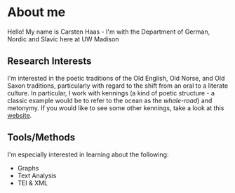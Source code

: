 # About me

Hello! My name is Carsten Haas - I'm with the Department of German, Nordic and
Slavic here at UW Madison

## Research Interests

I'm interested in the poetic traditions of the Old English, Old Norse,
and Old Saxon traditions, particularly with regard to the shift from 
an oral to a literate culture. In particular, I work with kennings (a
kind of poetic structure - a classic example would be to refer to the ocean
as the *whale-road*) and metonymy. If you would like to see some other kennings,
take a look at this [website](https://skaldic.org/skaldic/m.php?p=kennings "Get ready for some choice poetic content").

## Tools/Methods

I'm especially interested in learning about the following:
- Graphs
- Text Analysis
- TEI & XML